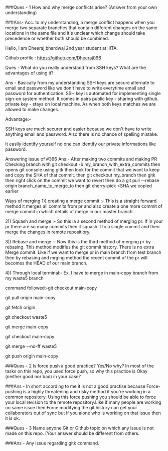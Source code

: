 ###Ques - 1 How and why merge conflicts arise? (Answer from your own understanding)

###Ans- Acc. to my understanding, a merge conflict happens when you merge two separate branches that contain different changes on the same locations in the same file and it's unclear which change should take precedence or whether both should be combined.



Hello, I am Dheeraj bhardwaj 2nd year student at IIITA.


Github profile : https://github.com/Dheeraj096


Ques - What do you really understand from SSH keys? What are the advantages of using it?


Ans  - Basically from my understanding SSH keys are secure alternate to email and password like we don't have to write everytime email and password for authentication. SSH key  is automated for implementing single sign-on system method. It comes in pairs <public and private>  public key -  sharing with github. private key - stays on local machine. As when both keys matches we are allowed to make changes.

  Advantage:-
  
  SSH keys are much securer and easier because we don't have to write anything email and password. Also there is no chance of spelling mistake.
  
  It easily identify yourself no one can identify our private informations like password.
  
  Answering issue of #366
  Ans:- After making two commits and making PR
  Checking branch with git checkout -b my_branch_with_extra_commits
  then opens git console using gitk
  then look for the commit that we want to keep  and copy the SHA of that commit.
  then git checkout my_branch
  then gitk
  then right click on the commit we want to revert
  then do a git pull --rebase origin branch_name_to_merge_to
  then git cherry-pick <SHA we copied earlier
                            
  Ways of merging
  1)) creating a merge commit :- This is a straight forward method it merges all commits from pr and also create a one more commit of merge commit in which details of merge in our master branch.  
                            
  2)) Squash and merge :- So this ia a second method of merging pr. If in your pr there are so many commits then it squash it to a single commit and then merge the changes in remote repositiory.
                            
  3)) Rebase and merge :- Now this is the third method of merging pr by rebasing. This method modifies the git commit history. There is no extra Merge commit. Like if we want to merge pr in main branch from test branch then by rebasing and mrging method the recent commit of the pr will becomes the HEAD of our main branch.
                            
  4)) Through local terminal:- Ex. I have to merge in main-copy branch from my  waste5 branch 
                            
command followed:-git checkout main-copy
                            
git pull origin main-copy
                            
git fetch origin
                            
git checkout waste5
                            
git merge main-copy
                            
git checkout main-copy
                            
git merge --no-ff waste5
                            
git push origin main-copy
                            
                            
###Ques - 2 Is force push a good practice? Yes/No why? In most of the tasks on this repo, you used force push, so why this practice is Okay (neither good nor bad) in your case?

###Ans - In short according to me it is not a good practise because Force-pushing is a highly threatening and risky method if you're working in a common repository. Using this force pushing you should be able to force your local revision to the remote repository.Like if many people are working on same issue then Force modifying the git history can get your collaborators out of sync but if you alone who is working on that issue then it is ok.    


 ###Ques - 3 Name anyone Git or Github topic on which any issue is not made on this repo. (Your answer should be different from others.

###Ans - Any issue regarding gitk command.                             
                            
                            
                            
                            

